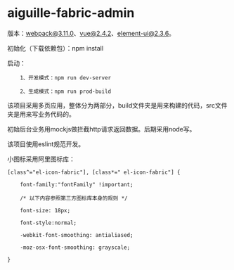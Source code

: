 # aiguille-fabric-admin
版本：webpack@3.11.0、vue@2.4.2、element-ui@2.3.6。

初始化（下载依赖包）：npm install

启动：

		1、开发模式：npm run dev-server
		
		2、生成模式：npm run prod-build
		
该项目采用多页应用，整体分为两部分，build文件夹是用来构建的代码，src文件夹是用来写业务代码的。

初始后台业务用mockjs做拦截http请求返回数据。后期采用node写。

该项目使用eslint规范开发。

小图标采用阿里图标库：

	[class^="el-icon-fabric"], [class*=" el-icon-fabric"] {

  		font-family:"fontFamily" !important;
	
  		/* 以下内容参照第三方图标库本身的规则 */
	
  		font-size: 18px;
	
  		font-style:normal;
	
  		-webkit-font-smoothing: antialiased;
	
  		-moz-osx-font-smoothing: grayscale;
	
	}
